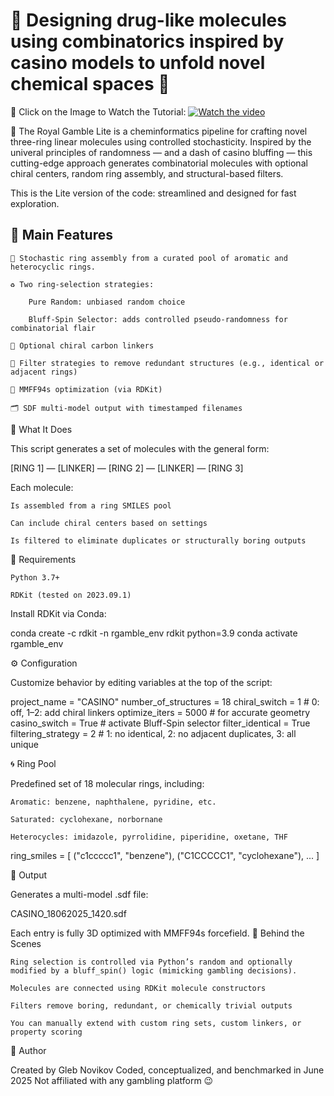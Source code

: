 # 🎰 Designing drug-like molecules using combinatorics inspired by casino models to unfold novel chemical spaces 💊  

🎥 Click on the Image to Watch the Tutorial:
[![Watch the video](https://img.youtube.com/vi/gc762D6thsg/maxresdefault.jpg)](https://www.youtube.com/watch?v=gc762D6thsg)

🎲 The Royal Gamble Lite is a cheminformatics pipeline for crafting novel three-ring linear molecules using controlled stochasticity. Inspired by the univeral principles of randomness — and a dash of casino bluffing — this cutting-edge approach generates combinatorial molecules with optional chiral centers, random ring assembly, and structural-based filters.

This is the Lite version of the code: streamlined and designed for fast exploration.

## 🚀 Main Features

    🎲 Stochastic ring assembly from a curated pool of aromatic and heterocyclic rings.

    ♻️ Two ring-selection strategies:

        Pure Random: unbiased random choice

        Bluff-Spin Selector: adds controlled pseudo-randomness for combinatorial flair

    💫 Optional chiral carbon linkers

    🧹 Filter strategies to remove redundant structures (e.g., identical or adjacent rings)

    🧪 MMFF94s optimization (via RDKit)

    🗂️ SDF multi-model output with timestamped filenames

🧬 What It Does

This script generates a set of molecules with the general form:

[RING 1] — [LINKER] — [RING 2] — [LINKER] — [RING 3]

Each molecule:

    Is assembled from a ring SMILES pool

    Can include chiral centers based on settings

    Is filtered to eliminate duplicates or structurally boring outputs

🔧 Requirements

    Python 3.7+

    RDKit (tested on 2023.09.1)

Install RDKit via Conda:

conda create -c rdkit -n rgamble_env rdkit python=3.9
conda activate rgamble_env

⚙️ Configuration

Customize behavior by editing variables at the top of the script:

project_name = "CASINO"
number_of_structures = 18
chiral_switch = 1           # 0: off, 1–2: add chiral linkers
optimize_iters = 5000       # for accurate geometry
casino_switch = True        # activate Bluff-Spin selector
filter_identical = True
filtering_strategy = 2      # 1: no identical, 2: no adjacent duplicates, 3: all unique

🌀 Ring Pool

Predefined set of 18 molecular rings, including:

    Aromatic: benzene, naphthalene, pyridine, etc.

    Saturated: cyclohexane, norbornane

    Heterocycles: imidazole, pyrrolidine, piperidine, oxetane, THF

ring_smiles = [
  ("c1ccccc1", "benzene"),
  ("C1CCCCC1", "cyclohexane"),
  ...
]

📂 Output

Generates a multi-model .sdf file:

CASINO_18062025_1420.sdf

Each entry is fully 3D optimized with MMFF94s forcefield.
🧠 Behind the Scenes

    Ring selection is controlled via Python’s random and optionally modified by a bluff_spin() logic (mimicking gambling decisions).

    Molecules are connected using RDKit molecule constructors

    Filters remove boring, redundant, or chemically trivial outputs

    You can manually extend with custom ring sets, custom linkers, or property scoring


🧙 Author

Created by Gleb Novikov
Coded, conceptualized, and benchmarked in June 2025
Not affiliated with any gambling platform 😉

